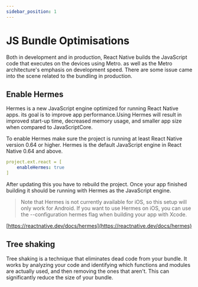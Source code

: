 ```yaml
---
sidebar_position: 1
---
```


# JS Bundle Optimisations

Both in development and in production, React Native builds the JavaScript code that executes on the devices using Metro. as well as the Metro architecture's emphasis on development speed.
There are some issue came into the scene related to the bundling in production.

## Enable Hermes

Hermes is a new JavaScript engine optimized for running React Native apps. its goal is to improve app performance.Using Hermes will result in improved start-up time, decreased memory usage, and smaller app size when compared to JavaScriptCore.

To enable Hermes make sure the project is running at least React Native version 0.64 or higher. Hermes is the default JavaScript engine in React Native 0.64 and above.

```yaml title='android/app/build.gradle'
project.ext.react = [
    enableHermes: true
]
```

After updating this you have to rebuild the project. Once your app finished building it should be running with Hermes as the JavaScript engine.

> Note that Hermes is not currently available for iOS, so this setup will only work for Android. If you want to use Hermes on iOS, you can use the --configuration hermes flag when building your app with Xcode.

[https://reactnative.dev/docs/hermes](https://reactnative.dev/docs/hermes)

## Tree shaking

Tree shaking is a technique that eliminates dead code from your bundle. It works by analyzing your code and identifying which functions and modules are actually used, and then removing the ones that aren't. This can significantly reduce the size of your bundle.
